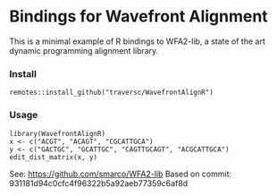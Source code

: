 Bindings for Wavefront Alignment
================

This is a minimal example of R bindings to WFA2-lib, a state of the art dynamic programming alignment library. 

### Install
```
remotes::install_github("traversc/WavefrontAlignR")
```

### Usage
```
library(WavefrontAlignR)
x <- c("ACGT", "ACAGT", "CGCATTGCA")
y <- c("GACTGC", "GCATTGC", "CAGTTGCAGT", "ACGCATTGCA")
edit_dist_matrix(x, y)
```


See: https://github.com/smarco/WFA2-lib
Based on commit: 931181d94c0cfc4f96322b5a92aeb77359c6af8d